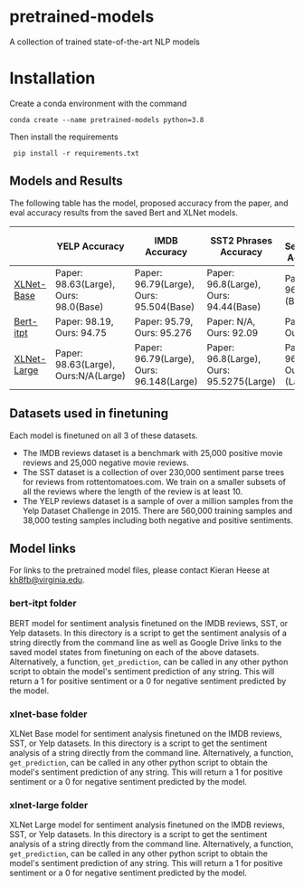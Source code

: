 # pretrained-models
A collection of trained state-of-the-art NLP models

# Installation
Create a conda environment with the command 

    conda create --name pretrained-models python=3.8

Then install the requirements

     pip install -r requirements.txt

## Models and Results
The following table has the model, proposed accuracy from the paper, and eval accuracy results from the saved Bert and XLNet models.

|| YELP Accuracy  | IMDB Accuracy | SST2 Phrases Accuracy  |  SST2 Sentences Accuracy |
|-----------------------------------------------------|------------------------------------|-----------------------------------------|------------------------------------------|-----------------------------------------|
|  [XLNet-Base](https://arxiv.org/pdf/1906.08237.pdf) | Paper: 98.63(Large), Ours: 98.0(Base)  | Paper: 96.79(Large), Ours: 95.504(Base) | Paper: 96.8(Large), Ours: 94.44(Base)  | Paper: 96.8 Ours: (Base) | 
|  [Bert-itpt](https://arxiv.org/pdf/1905.05583.pdf)  | Paper: 98.19, Ours: 94.75  | Paper: 95.79, Ours: 95.276  | Paper: N/A, Ours: 92.09  | Paper: N/A Ours: |
| [XLNet-Large](https://arxiv.org/pdf/1906.08237.pdf) | Paper: 98.63(Large), Ours:N/A(Large) | Paper: 96.79(Large), Ours: 96.148(Large)  | Paper: 96.8(Large), Ours: 95.5275(Large) | Paper: 96.79 Ours: N/A (Large) |


## Datasets used in finetuning
Each model is finetuned on all 3 of these datasets.
* The IMDB reviews dataset is a benchmark with 25,000 positive movie reviews and 25,000 negative movie reviews.
* The SST dataset is a collection of over 230,000 sentiment parse trees for reviews from rottentomatoes.com.  We train on a smaller subsets of all the reviews where the length of the review is at least 10.
* The YELP reviews dataset is a sample of over a million samples from the Yelp Dataset Challenge in 2015.  There are 560,000 training samples and 38,000 testing samples including both negative and positive sentiments.

## Model links
For links to the pretrained model files, please contact Kieran Heese at kh8fb@virginia.edu.

### bert-itpt folder
BERT model for sentiment analysis finetuned on the IMDB reviews, SST, or Yelp datasets.
In this directory is a script to get the sentiment analysis of a string directly from the command line as well as Google Drive links to the saved model states from finetuning on each of the above datasets.
Alternatively, a function, `get_prediction`, can be called in any other python script to obtain the model's sentiment prediction of any string. This will return a 1 for positive sentiment or a 0 for negative sentiment predicted by the model.

### xlnet-base folder
XLNet Base model for sentiment analysis finetuned on the IMDB reviews, SST, or Yelp datasets.
In this directory is a script to get the sentiment analysis of a string directly from the command line.
Alternatively, a function, `get_prediction`, can be called in any other python script to obtain the model's sentiment prediction of any string. This will return a 1 for positive sentiment or a 0 for negative sentiment predicted by the model.

### xlnet-large folder
XLNet Large model for sentiment analysis finetuned on the IMDB reviews, SST, or Yelp datasets.
In this directory is a script to get the sentiment analysis of a string directly from the command line.
Alternatively, a function, `get_prediction`, can be called in any other python script to obtain the model's sentiment prediction of any string. This will return a 1 for positive sentiment or a 0 for negative sentiment predicted by the model.
